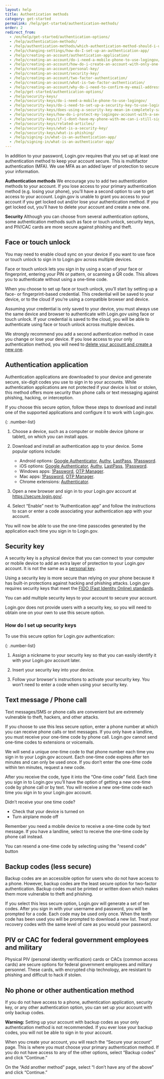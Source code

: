 ```yaml
---
layout: help
title: Authentication methods
category: get-started
permalink: /help/get-started/authentication-methods/
order: 2
redirect_from:
  - /en/help/get-started/authentication-options/
  - /help/authentication-methods/
  - /help/authentication-methods/which-authentication-method-should-i-use/
  - /help/changing-settings/how-do-I-set-up-an-authentication-app/
  - /help/creating-an-account/authentication-application/
  - /help/creating-an-account/do-i-need-a-mobile-phone-to-use-logingov/
  - /help/creating-an-account/how-do-i-create-an-account-with-only-one-two-factor-authenticator/
  - /help/creating-an-account/personal-key/
  - /help/creating-an-account/security-key/
  - /help/creating-an-account/two-factor-authentication/
  - /help/creating-an-account/what-is-two-factor-authentication/
  - /help/creating-an-account/why-do-i-need-to-confirm-my-email-address-and-my-phone-number/
  - /help/get-started/authentication-options/
  - /help/security-keys/
  - /help/security-keys/do-i-need-a-mobile-phone-to-use-logingov/
  - /help/security-keys/do-i-need-to-set-up-a-security-key-to-use-logingov/
  - /help/security-keys/does-using-a-security-key-mean-im-completely-safe-from-phishing/
  - /help/security-keys/how-do-i-protect-my-logingov-account-with-a-security-key/
  - /help/security-keys/if-i-dont-have-my-phone-with-me-can-i-still-sign-in/
  - /help/security-keys/related-articles/
  - /help/security-keys/what-is-a-security-key/
  - /help/security-keys/what-is-phishing/
  - /help/signing-in/what-is-an-authentication-app/
  - /help/signing-in/what-is-an-authenticator-app/
---
```

In addition to your password, Login.gov requires that you set up at least one authentication method to keep your account secure. This is multifactor authentication (MFA). We use MFA as an added layer of protection to secure your information.

**Authentication methods**
We encourage you to add two authentication methods to your account. If you lose access to your primary authentication method (e.g. losing your phone), you’ll have a second option to use to get access to your account. Login.gov is unable to grant you access to your account if you get locked out and/or lose your authentication method. If you get locked out, you’ll have to delete your account and create a new one.

**Security**
Although you can choose from several authentication options, some authentication methods such as face or touch unlock, security keys, and PIV/CAC cards are more secure against phishing and theft.

## Face or touch unlock 

<div class="usa-alert usa-alert--info margin-bottom-4" role="status">
  <div class="usa-alert__body">
    <p class="usa-alert__text">You may need to enable cloud sync on your device if you want to use face or touch unlock to sign in to Login.gov across multiple devices.</p>
  </div>
</div>

Face or touch unlock lets you sign in by using a scan of your face or fingerprint, entering your PIN or pattern, or scanning a QR code. This allows you to authenticate without using a one-time code.


When you choose to set up face or touch unlock, you’ll start by setting up a face- or fingerprint-based credential. This credential will be saved to your device, or to the cloud if you’re using a compatible browser and device.

Assuming your credential is only saved to your device, you must always use the same device and browser to authenticate with Login.gov using face or touch unlock. If your credential is saved to the cloud, you will be able to authenticate using face or touch unlock across multiple devices.

We strongly recommend you add a second authentication method in case you change or lose your device. If you lose access to your only authentication method, you will need to [delete your account and create a new one](/help/manage-your-account/delete-your-account/).

## Authentication application

Authentication applications are downloaded to your device and generate secure, six-digit codes you use to sign in to your accounts. While authentication applications are not protected if your device is lost or stolen, this method offers more security than phone calls or text messaging against phishing, hacking, or interception.

If you choose this secure option, follow these steps to download and install one of the supported applications and configure it to work with Login.gov.

{: .number-list}

1. Choose a device, such as a computer or mobile device (phone or tablet), on which you can install apps.
2. Download and install an authentication app to your device. Some popular options include:

   * Android options: [Google Authenticator](https://play.google.com/store/apps/details?id=com.google.android.apps.authenticator2&hl=en), [Authy](https://authy.com/), [LastPass](https://lastpass.com/), [1Password](https://1password.com/).
   * iOS options: [Google Authenticator](https://itunes.apple.com/us/app/google-authenticator/id388497605?mt=8), [Authy](https://authy.com/), [LastPass](https://lastpass.com/), [1Password](https://1password.com/).
   * Windows apps: [1Password](https://1password.com/), [OTP Manager](https://www.microsoft.com/en-us/store/p/otp-manager/9nblggh6hngn).
   * Mac apps: [1Password](https://1password.com/), [OTP Manager](https://itunes.apple.com/us/app/otp-manager/id928941247?mt=12).
   * Chrome extensions: [Authenticator](https://chrome.google.com/webstore/detail/authenticator/bhghoamapcdpbohphigoooaddinpkbai?hl=en).
3. Open a new browser and sign in to your Login.gov account at <https://secure.login.gov/>.
4. Select “Enable” next to “Authentication app” and follow the instructions to scan or enter a code associating your authentication app with your account.

You will now be able to use the one-time passcodes generated by the application each time you sign in to Login.gov.

## Security key

A security key is a physical device that you can connect to your computer or mobile device to add an extra layer of protection to your Login.gov account. It is not the same as a [personal key](/help/manage-your-account/personal-key/).

Using a security key is more secure than relying on your phone because it has built-in protections against hacking and phishing attacks. Login.gov requires security keys that meet the [FIDO (Fast Identity Online) standards](https://fidoalliance.org/).

You can add multiple security keys to your account to secure your account.

Login.gov does not provide users with a security key, so you will need to obtain one on your own to use this secure option.

### How do I set up security keys

To use this secure option for Login.gov authentication:

{: .number-list}
1. Assign a nickname to your security key so that you can easily identify it with your Login.gov account later.

2. Insert your security key into your device.

3. Follow your browser's instructions to activate your security key. You won’t need to enter a code when using your security key.

## Text message / Phone call

Text messages/SMS or phone calls are convenient but are extremely vulnerable to theft, hackers, and other attacks. 

If you choose to use this less secure option, enter a phone number at which you can receive phone calls or text messages. If you only have a landline, you must receive your one-time code by phone call. Login.gov cannot send one-time codes to extensions or voicemails.

We will send a unique one-time code to that phone number each time you sign in to your Login.gov account. Each one-time code expires after ten minutes and can only be used once. If you don’t enter the one-time code within ten minutes, request a new code.

After you receive the code, type it into the “One-time code” field. Each time you sign in to Login.gov you’ll have the option of getting a new one-time code by phone call or by text. You will receive a new one-time code each time you sign in to your Login.gov account.

<div id="didn-t-receive-your-one-time-code"> Didn’t receive your one time code?</div>
 
* Check that your device is turned on
* Turn airplane mode off 

Remember you need a mobile device to receive a one-time code by text message. If you have a landline, select to receive the one-time code by phone call instead. 

You can resend a one-time code by selecting using the "resend code" button

## Backup codes (less secure)

Backup codes are an accessible option for users who do not have access to a phone. However, backup codes are the least secure option for two-factor authentication. Backup codes must be printed or written down which makes them more vulnerable to theft and phishing.

If you select this less secure option, Login.gov will generate a set of ten codes. After you sign in with your username and password, you will be prompted for a code. Each code may be used only once. When the tenth code has been used you will be prompted to download a new list. Treat your recovery codes with the same level of care as you would your password.

## PIV or CAC for federal government employees and military

Physical PIV (personal identity verification) cards or CACs (common access cards) are secure options for federal government employees and military personnel. These cards, with encrypted chip technology, are resistant to phishing and difficult to hack if stolen.

## No phone or other authentication method

If you do not have access to a phone, authentication application, security key, or any other authentication option, you can set up your account with only backup codes.

**Warning:** Setting up your account with backup codes as your only authentication method is not recommended. If you ever lose your backup codes, you will not be able to sign in to your account.

When you create your account, you will reach the “Secure your account” page. This is where you must choose your primary authentication method. If you do not have access to any of the other options, select “Backup codes” and click “Continue.”

On the “Add another method” page, select “I don’t have any of the above” and click “Continue.”